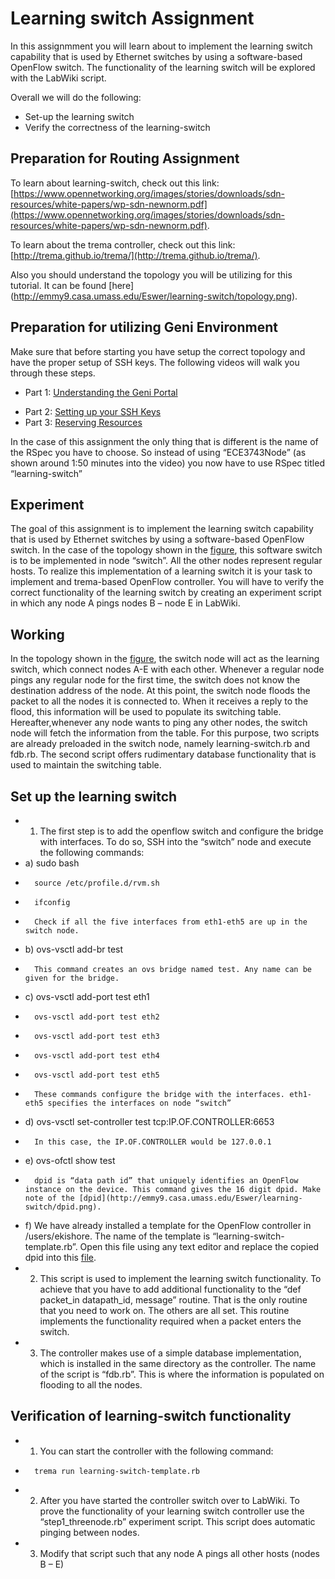 # Learning switch Assignment

In this assignmment you will learn about to implement the learning switch capability that is used by Ethernet switches by using a software-based OpenFlow switch. The functionality of the learning switch will be explored with the LabWiki script.

Overall we will do the following:

*  Set-up the learning switch
*  Verify the correctness of the learning-switch

## Preparation for Routing Assignment

To learn about learning-switch, check out this link: [https://www.opennetworking.org/images/stories/downloads/sdn-resources/white-papers/wp-sdn-newnorm.pdf](https://www.opennetworking.org/images/stories/downloads/sdn-resources/white-papers/wp-sdn-newnorm.pdf).

To learn about the trema controller, check out this link:[http://trema.github.io/trema/](http://trema.github.io/trema/).
 
Also you should understand the topology you will be utilizing for this tutorial. It can be found [here] (http://emmy9.casa.umass.edu/Eswer/learning-switch/topology.png).

## Preparation for utilizing Geni Environment

Make sure that before starting you have setup the correct topology and have the proper setup of SSH keys. The following videos will walk you through these steps.

- Part 1: [Understanding the Geni Portal](http://www.youtube.com/watch?v=H61s9sRP8Qk)
+ Part 2: [Setting up your SSH Keys](http://www.youtube.com/watch?v=3gssCqOvR-Q)
+ Part 3: [Reserving Resources](http://server.casa.umass.edu/~zink/ECE374/recordings/assign1_topo_setip.mp4)

In the case of this assignment the only thing that is different is the name of the RSpec you have to choose. So instead of using “ECE3743Node” (as shown around 1:50 minutes into the video) you now have to use RSpec titled “learning-switch” 

## Experiment

The goal of this assignment is to implement the learning switch capability that is used by Ethernet switches by using a software-based OpenFlow switch. In the case of the topology shown in the [figure](http://emmy9.casa.umass.edu/Eswer/learning-switch/topology.png), this software switch is to be implemented in node “switch”. All the other nodes represent regular hosts. To realize this implementation of a learning switch it is your task to implement and trema-based OpenFlow controller. You will have to verify the correct functionality of the learning switch by creating an experiment script in which any node A pings nodes B – node E in LabWiki.

## Working

In the topology shown in the [figure](http://emmy9.casa.umass.edu/Eswer/learning-switch/topology.png), the switch node will act as the learning switch, which connect nodes A-E with each other. Whenever a regular node pings any regular node for the first time, the switch does not know the destination address of the node. At this point, the switch node floods the packet to all the nodes it is connected to. When it receives a reply to the flood, this information will be used to populate its switching table. Hereafter,whenever any node wants to ping any other nodes, the switch node will fetch the information from the table. For this purpose, two scripts are already preloaded in the switch node, namely learning-switch.rb and fdb.rb. The second script offers rudimentary database functionality that is used to maintain the switching table.

## Set up the learning switch

* 1)	The first step is to add the openflow switch and configure the bridge with interfaces. To do so, SSH into the “switch” node and execute the following commands:
*	a)	sudo bash
*		source /etc/profile.d/rvm.sh
*		ifconfig
*		Check if all the five interfaces from eth1-eth5 are up in the switch node.
*	b)	ovs-vsctl add-br test
*		This command creates an ovs bridge named test. Any name can be given for the bridge.
*	c)	ovs-vsctl add-port test eth1
*		ovs-vsctl add-port test eth2
*		ovs-vsctl add-port test eth3
*		ovs-vsctl add-port test eth4
*		ovs-vsctl add-port test eth5
*		These commands configure the bridge with the interfaces. eth1-eth5 specifies the interfaces on node “switch”
*	d)	ovs-vsctl set-controller test tcp:IP.OF.CONTROLLER:6653
*		In this case, the IP.OF.CONTROLLER would be 127.0.0.1
*	e)	ovs-ofctl show test 
*		dpid is “data path id” that uniquely identifies an OpenFlow instance on the device. This command gives the 16 digit dpid. Make note of the [dpid](http://emmy9.casa.umass.edu/Eswer/learning-switch/dpid.png).
*	f)	We have already installed a template for the OpenFlow controller in /users/ekishore. The name of the template is “learning-switch-template.rb”. Open this file using any text editor and replace the copied dpid into this [file](http://emmy9.casa.umass.edu/Eswer/learning-switch/template.png).	
* 2)	This script is used to implement the learning switch functionality. To achieve that you have to add additional functionality to the “def packet_in datapath_id, message” routine. That is the only routine that you need to work on. The others are all set. This routine implements the functionality required when a packet enters the switch. 
* 3)	The controller makes use of a simple database implementation, which is installed in the same directory as the controller. The name of the script is “fdb.rb”. This is where the information is populated on flooding to all the nodes.


## Verification of learning-switch functionality

* 1)	You can start the controller with the following command: 
*		trema run learning-switch-template.rb
* 2)	After you have started the controller switch over to LabWiki. To prove the functionality of your learning switch controller use the “step1_threenode.rb” experiment script. This script does automatic pinging between nodes.
* 3)	Modify that script such that any node A pings all other hosts (nodes B – E)




